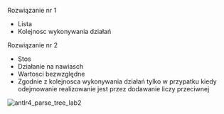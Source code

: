 Rozwiązanie nr 1 
  - Lista
  - Kolejnosc wykonywania działań 
 
 
 
 Rozwiązanie nr 2
  - Stos
  - Działanie na nawiasch
  - Wartosci bezwzględne
  - Zgodnie z kolejnosca wykonywania działań tylko w przypatku kiedy odejmowanie realizowanie jest przez dodawanie liczy przeciwnej






![antlr4_parse_tree_lab2](https://user-images.githubusercontent.com/77707803/200684359-617172e8-47f0-4335-be34-986195a30898.png)
